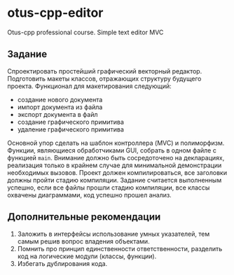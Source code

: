# otus-cpp-editor
Otus-cpp professional course. Simple text editor MVC
## Задание
Спроектировать простейший графический векторный редактор. Подготовить макеты классов,
отражающих структуру будущего проекта.
Функционал для макетирования следующий:
- создание нового документа
- импорт документа из файла
- экспорт документа в файл
- создание графического примитива
- удаление графического примитива
  
Основной упор сделать на шаблон контроллера (MVC) и полиморфизм. Функции, являющиеся
  обработчиками GUI, собрать в одном файле с функцией `main`.
  Внимание должно быть сосредоточено на декларациях, реализация только в крайнем случае для
  минимальной демонстрации необходимых вызовов. Проект должен компилироваться, все
  заголовки должны пройти стадию компиляции.
  Задание считается выполненным успешно, если все файлы прошли стадию компиляции, все классы
  охвачены диаграммами, код успешно прошел анализ.
## Дополнительные рекомендации
1. Заложить в интерфейсы использование умных указателей, тем самым решив вопрос
   владения объектами.
2. Помнить про принцип единственности ответственности, разделить код на логические
   модули (классы, функции).
3. Избегать дублирования кода.

